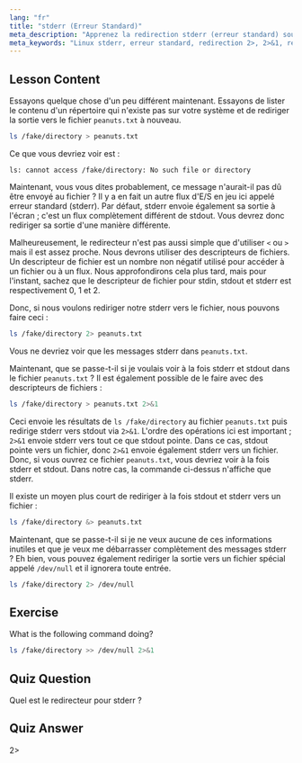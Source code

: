 ```yaml
---
lang: "fr"
title: "stderr (Erreur Standard)"
meta_description: "Apprenez la redirection stderr (erreur standard) sous Linux. Comprenez 2>, 2>&1, &>, et /dev/null pour la gestion des erreurs dans Bash. Améliorez vos compétences en ligne de commande Linux !"
meta_keywords: "Linux stderr, erreur standard, redirection 2>, 2>&1, redirection &>, /dev/null, gestion des erreurs Bash, tutoriel Linux, Linux pour débutants"
---
```


## Lesson Content

Essayons quelque chose d'un peu différent maintenant. Essayons de lister le contenu d'un répertoire qui n'existe pas sur votre système et de rediriger la sortie vers le fichier `peanuts.txt` à nouveau.

```bash
ls /fake/directory > peanuts.txt
```

Ce que vous devriez voir est :

```plaintext
ls: cannot access /fake/directory: No such file or directory
```

Maintenant, vous vous dites probablement, ce message n'aurait-il pas dû être envoyé au fichier ? Il y a en fait un autre flux d'E/S en jeu ici appelé erreur standard (stderr). Par défaut, stderr envoie également sa sortie à l'écran ; c'est un flux complètement différent de stdout. Vous devrez donc rediriger sa sortie d'une manière différente.

Malheureusement, le redirecteur n'est pas aussi simple que d'utiliser `<` ou `>` mais il est assez proche. Nous devrons utiliser des descripteurs de fichiers. Un descripteur de fichier est un nombre non négatif utilisé pour accéder à un fichier ou à un flux. Nous approfondirons cela plus tard, mais pour l'instant, sachez que le descripteur de fichier pour stdin, stdout et stderr est respectivement 0, 1 et 2.

Donc, si nous voulons rediriger notre stderr vers le fichier, nous pouvons faire ceci :

```bash
ls /fake/directory 2> peanuts.txt
```

Vous ne devriez voir que les messages stderr dans `peanuts.txt`.

Maintenant, que se passe-t-il si je voulais voir à la fois stderr et stdout dans le fichier `peanuts.txt` ? Il est également possible de le faire avec des descripteurs de fichiers :

```bash
ls /fake/directory > peanuts.txt 2>&1
```

Ceci envoie les résultats de `ls /fake/directory` au fichier `peanuts.txt` puis redirige stderr vers stdout via `2>&1`. L'ordre des opérations ici est important ; `2>&1` envoie stderr vers tout ce que stdout pointe. Dans ce cas, stdout pointe vers un fichier, donc `2>&1` envoie également stderr vers un fichier. Donc, si vous ouvrez ce fichier `peanuts.txt`, vous devriez voir à la fois stderr et stdout. Dans notre cas, la commande ci-dessus n'affiche que stderr.

Il existe un moyen plus court de rediriger à la fois stdout et stderr vers un fichier :

```bash
ls /fake/directory &> peanuts.txt
```

Maintenant, que se passe-t-il si je ne veux aucune de ces informations inutiles et que je veux me débarrasser complètement des messages stderr ? Eh bien, vous pouvez également rediriger la sortie vers un fichier spécial appelé `/dev/null` et il ignorera toute entrée.

```bash
ls /fake/directory 2> /dev/null
```

## Exercise

What is the following command doing?

```bash
ls /fake/directory >> /dev/null 2>&1
```

## Quiz Question

Quel est le redirecteur pour stderr ?

## Quiz Answer

2>

